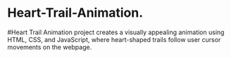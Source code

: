 # Heart-Trail-Animation.
#Heart Trail Animation project creates a visually appealing animation using HTML, CSS, and JavaScript, where heart-shaped trails follow user cursor movements on the webpage.
